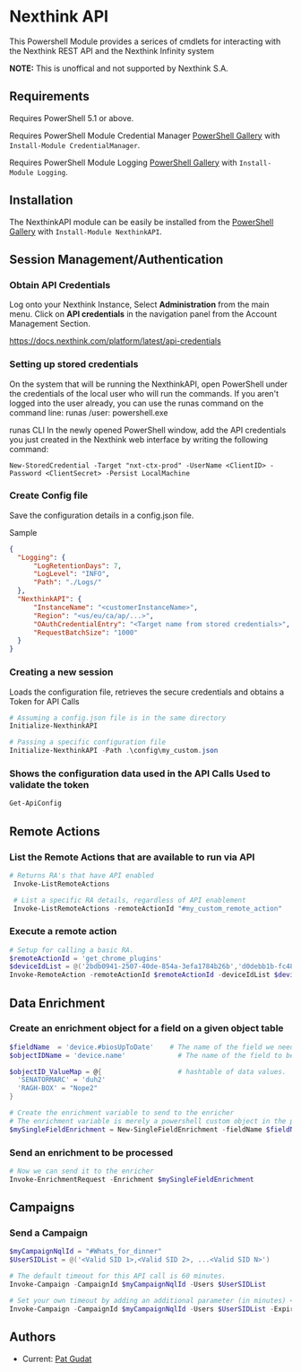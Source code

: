 # Nexthink API

This Powershell Module provides a serices of cmdlets for interacting with the Nexthink REST API and the Nexthink Infinity system

**NOTE:**  This is unoffical and not supported by Nexthink S.A.

## Requirements

Requires PowerShell 5.1 or above.

Requires PowerShell Module Credential Manager [PowerShell Gallery](https://www.powershellgallery.com/packages/CredentialManager/2.0) with `Install-Module CredentialManager`.

Requires PowerShell Module Logging [PowerShell Gallery](https://www.powershellgallery.com/packages/Logging/4.8.5) with `Install-Module Logging`.

## Installation

The NexthinkAPI module can be easily be installed from the [PowerShell Gallery](https://www.powershellgallery.com/packages/NexthinkAPI) with `Install-Module NexthinkAPI`.

## Session Management/Authentication

### Obtain API Credentials

Log onto your Nexthink Instance, Select **Administration** from the main menu.  Click on **API credentials** in the navigation panel from the Account Management Section.

<https://docs.nexthink.com/platform/latest/api-credentials>

### Setting up stored credentials

On the system that will be running the NexthinkAPI, open PowerShell under the credentials of the local user who will run the commands.  If you aren't logged into the user already, you can use the runas command on the command line: runas /user:<service account> powershell.exe

runas CLI
In the newly opened PowerShell window, add the API credentials you just created in the Nexthink web interface by writing the following command:

`New-StoredCredential -Target "nxt-ctx-prod" -UserName <ClientID> -Password <ClientSecret> -Persist LocalMachine`

### Create Config file
  
  Save the configuration details in a config.json file.
  
  Sample

  ```Json
  {
    "Logging": {
        "LogRetentionDays": 7,
        "LogLevel": "INFO",
        "Path": "./Logs/"
    },
    "NexthinkAPI": {
        "InstanceName": "<customerInstanceName>",
        "Region": "<us/eu/ca/ap/...>",
        "OAuthCredentialEntry": "<Target name from stored credentials>",
        "RequestBatchSize": "1000"
    }
}
```
  
### Creating a new session

  Loads the configuration file, retrieves the secure credentials and obtains a Token for API Calls
  
```PowerShell
# Assuming a config.json file is in the same directory
Initialize-NexthinkAPI

# Passing a specific configuration file
Initialize-NexthinkAPI -Path .\config\my_custom.json 

```
  
### Shows the configuration data used in the API Calls Used to validate the token

```PowerShell
Get-ApiConfig
```

## Remote Actions
  
### List the Remote Actions that are available to run via API

 ```PowerShell
 # Returns RA's that have API enabled
  Invoke-ListRemoteActions

  # List a specific RA details, regardless of API enablement
  Invoke-ListRemoteActions -remoteActionId "#my_custom_remote_action"
  ```

### Execute a remote action

  ```PowerShell
  # Setup for calling a basic RA.
  $remoteActionId = 'get_chrome_plugins'
  $deviceIdList = @('2bdb0941-2507-40de-854a-3efa1784b26b','d0debb1b-fc48-4eb1-81fa-8a799b21d108')
  Invoke-RemoteAction -remoteActionId $remoteActionId -deviceIdList $deviceIdList
  ```

## Data Enrichment

### Create an enrichment object for a field on a given object table

  ```PowerShell
$fieldName  = 'device.#biosUpToDate'    # The name of the field we need to enrich
$objectIDName = 'device.name'             # The name of the field to be used to ID the object

$objectID_ValueMap = @{                   # hashtable of data values.
    'SENATORMARC' = 'duh2'
    'RAGH-BOX' = "Nope2"
}

# Create the enrichment variable to send to the enricher
# The enrichment variable is merely a powershell custom object in the precise format for converstion to JSON.
$mySingleFieldEnrichment = New-SingleFieldEnrichment -fieldName $fieldName -objectName $objectIDName -ObjectValues $objectID_ValueMap
```

### Send an enrichment to be processed

```Powershell
# Now we can send it to the enricher
Invoke-EnrichmentRequest -Enrichment $mySingleFieldEnrichment
```

## Campaigns

### Send a Campaign

``` Powershell
$myCampaignNqlId = "#Whats_for_dinner"
$UserSIDList = @('<Valid SID 1>,<Valid SID 2>, ...<Valid SID N>')

# The default timeout for this API call is 60 minutes.  
Invoke-Campaign -CampaignId $myCampaignNqlId -Users $UserSIDList 

# Set your own timeout by adding an additional parameter (in minutes) <Min 1 / Max 525600>
Invoke-Campaign -CampaignId $myCampaignNqlId -Users $UserSIDList -Expires 10800
```

## Authors
  
- Current: [Pat Gudat](https://github.com/NexthinkGuru)
  
